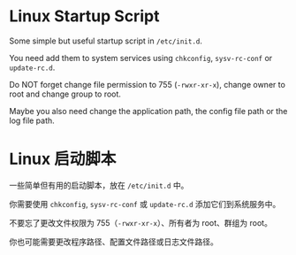 Linux Startup Script
====================

Some simple but useful startup script in `/etc/init.d`.

You need add them to system services using `chkconfig`, `sysv-rc-conf` or `update-rc.d`.

Do NOT forget change file permission to 755 (`-rwxr-xr-x`), change owner to root and change group to root.

Maybe you also need change the application path, the config file path or the log file path.

Linux 启动脚本
=============

一些简单但有用的启动脚本，放在 `/etc/init.d` 中。

你需要使用 `chkconfig`, `sysv-rc-conf` 或 `update-rc.d` 添加它们到系统服务中。

不要忘了更改文件权限为 755（`-rwxr-xr-x`）、所有者为 root、群组为 root。

你也可能需要更改程序路径、配置文件路径或日志文件路径。